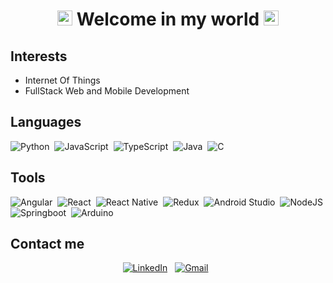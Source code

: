 <h1 align="center">
  <img src="https://github.com/TheDudeThatCode/TheDudeThatCode/blob/master/Assets/Earth.gif" width="24px">
  Welcome in my world
  <img src="https://github.com/TheDudeThatCode/TheDudeThatCode/blob/master/Assets/Earth.gif" width="24px">
</h1>

## Interests

- Internet Of Things
- FullStack Web and Mobile Development

## Languages

![Python](https://img.shields.io/badge/Python-05122A?style=for-the-badge&logo=python)&nbsp;
![JavaScript](https://img.shields.io/badge/JavaScript-05122A?style=for-the-badge&logo=javascript)&nbsp;
![TypeScript](https://img.shields.io/badge/TypeScript-05122A?style=for-the-badge&logo=typescript)&nbsp;
![Java](https://img.shields.io/badge/Java-05122A?style=for-the-badge&logo=java&logoColor=FFA518)&nbsp;
![C](https://img.shields.io/badge/C-05122A?style=for-the-badge&logo=c)&nbsp;

## Tools

![Angular](https://img.shields.io/badge/Angular-05122A?style=for-the-badge&logo=angular)&nbsp;
![React](https://img.shields.io/badge/React-05122A?style=for-the-badge&logo=react)&nbsp;
![React Native](https://img.shields.io/badge/React_Native-05122A?style=for-the-badge&logo=react)&nbsp;
![Redux](https://img.shields.io/badge/Redux-05122A?style=for-the-badge&logo=redux)&nbsp;
![Android Studio](https://img.shields.io/badge/Android-05122A?style=for-the-badge&logo=android)&nbsp;
![NodeJS](https://img.shields.io/badge/Node.js-05122A?style=for-the-badge&logo=nodedotjs)&nbsp;
![Springboot](https://img.shields.io/badge/Springboot-05122A?style=for-the-badge&logo=springboot)&nbsp;
![Arduino](https://img.shields.io/badge/Arduino-05122A?style=for-the-badge&logo=arduino)&nbsp;

## Contact me
<div align="center">
<a href="https://www.linkedin.com/in/valney-júnior-b34384149"><img alt="LinkedIn" src="https://img.shields.io/badge/linkedin%20-%230077B5.svg?&style=for-the-badge&logo=linkedin"/></a> &nbsp;
<a href="mailto:neymarinho.junior@gmail.com"><img alt="Gmail" src="https://img.shields.io/badge/Gmail-D14836?style=for-the-badge&logo=gmail&logoColor=white" /></a> &nbsp;
</div>
